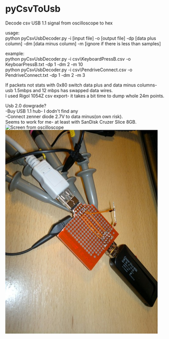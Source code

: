 # pyCsvToUsb
Decode csv USB 1.1 signal from oscilloscope to hex

usage:<br/>
python pyCsvUsbDecoder.py -i [input file] -o [output file] -dp [data plus column] -dm [data minus column] -m [ignore if there is less than samples]

example:<br/>
python pyCsvUsbDecoder.py -i csv\KeyboardPressB.csv -o KeyboarPressB.txt -dp 1 -dm 2 -m 10<br/>
python pyCsvUsbDecoder.py -i csv\PendriveConnect.csv -o PendriveConnect.txt -dp 1 -dm 2 -m 3

If packets not stats with 0x80 switch data plus and data minus columns- usb 1.5mbps and 12 mbps has swapped data wires.<br/>
I used Rigol 1054Z csv export- it takes a bit time to dump whole 24m points.<br/>

Usb 2.0 dowgrade?<br/>
-Buy USB 1.1 hub- I dodn't find any<br/>
-Connect zenner diode 2.7V to data minus(on own risk).<br/>
Seems to work for me- at least with SanDisk Cruzer Slice 8GB.
![Screen from oscilloscope](img/Usb20Downgrade.png)
![Zenner diode connection](img/Usb20DowngradeWire.jpg)